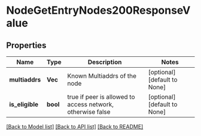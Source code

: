 # NodeGetEntryNodes200ResponseValue

## Properties
Name | Type | Description | Notes
------------ | ------------- | ------------- | -------------
**multiaddrs** | **Vec<String>** | Known Multiaddrs of the node | [optional] [default to None]
**is_eligible** | **bool** | true if peer is allowed to access network, otherwise false | [optional] [default to None]

[[Back to Model list]](../README.md#documentation-for-models) [[Back to API list]](../README.md#documentation-for-api-endpoints) [[Back to README]](../README.md)


